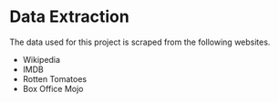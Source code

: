 # Data Extraction

The data used for this project is scraped from the following websites.
 * Wikipedia
 * IMDB
 * Rotten Tomatoes
 * Box Office Mojo



